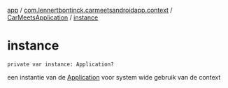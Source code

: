 [app](../../index.md) / [com.lennertbontinck.carmeetsandroidapp.context](../index.md) / [CarMeetsApplication](index.md) / [instance](./instance.md)

# instance

`private var instance: Application?`

een instantie van de [Application](#) voor system wide gebruik van de context

